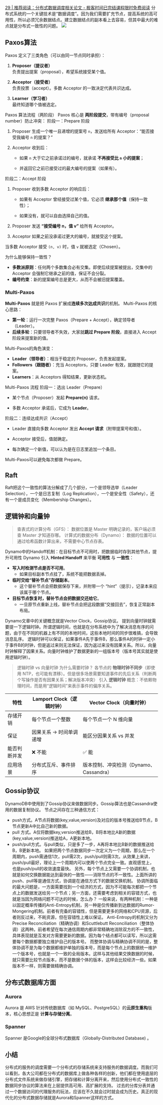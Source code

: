 [29 \| 推荐阅读：分布式数据调度相关论文 - 极客时间已完结课程限时免费阅读](https://freegeektime.com/100002201/2421/)
分布式系统的一个关键技术是“数据调度”。因为我们需要扩充节点，提高系统的高可用性，所以必须冗余数据结点。建立数据结点的副本看上去容易，但其中最大的难点就是分布式一致性的问题。
![](%E5%B7%A6%E8%80%B3%E5%90%AC%E9%A3%8E/attachments/d4047c174bc4e6d19ea3a910c665bf00_MD5.jpeg)

## Paxos算法
Paxos 定义了三类角色（可以由同一节点同时承担）：
1. **Proposer（提议者）**  
    负责提出提案（proposal），希望系统接受某个值。
    
2. **Acceptor（接受者）**  
    负责投票（accept）。多数 Acceptor 的一致决定代表共识达成。
    
3. **Learner（学习者）**  
    最终知道哪个值被选定。

Paxos 算法流程（两阶段）
Paxos 核心是 **两阶段提交**，带有编号（proposal number）防止冲突：
阶段一：Prepare 阶段
1. Proposer 生成一个唯一且递增的提案号 `n`，发送给所有 Acceptor：“能否接受我编号 `n` 的提案？”
    
2. Acceptor 收到后：
    
    - 如果 `n` 大于它之前承诺过的编号，就承诺 **不再接受比 `n` 小的提案**；
        
    - 并返回它之前已接受过的最大编号的提案（如果有）。
        
阶段二：Accept 阶段
1. Proposer 收到多数 Acceptor 的响应后：
    
    - 如果有 Acceptor 曾经接受过某个值，它必须 **继承那个值**（保持一致性）；
        
    - 如果没有，就可以自由选择自己的值。
        
2. Proposer 发送 **“接受编号 n，值 v”** 给所有 Acceptor。
    
3. Acceptor 如果之前没承诺过更大的编号，就接受这个提案。
    
当多数 Acceptor 接受 `(n, v)` 时，值 `v` 就被选定（Chosen）。

为什么能够保持一致性？
- **多数派原则**：任何两个多数集合必有交集。即使后续提案被提出，交集中的 Acceptor 会强制它继承之前的值，保证不会分裂。
- **编号约束**：新的提案编号总是更大，从而不会被旧提案覆盖。

### Multi-Paxos
**Multi-Paxos** 就是把 Paxos 扩展成**连续多次达成共识**的机制。
Multi-Paxos 的核心思路：
- **第一轮**：运行一次完整 Paxos（Prepare + Accept），确定领导者（Leader）。
- **后续多轮**：只要领导者不失效，大家就**跳过 Prepare 阶段**，直接进入 Accept 阶段来提案新的值。

Multi-Paxos的角色演变：
- **Leader（领导者）**：相当于稳定的 Proposer，负责发起提案。
- **Followers（跟随者）**：充当 Acceptors，只要 Leader 有效，就跟随它的提案。
- **Learners**：从 Acceptors 得知结果，更新状态机。

Multi-Paxos 流程
阶段一：选出 Leader（Prepare）
- 某个节点（Proposer）发起 **Prepare(n)** 请求。
    
- 多数 Acceptor 承诺后，它成为 **Leader**。
    
阶段二：连续达成共识（Accept）
- Leader 直接向多数 Acceptor 发出 **Accept 请求**（附带提案号和值）。
    
- Acceptor 接受后，值就确定。
    
- 每次确定一个新值，可以认为是在日志里追加一个条目。

Multi-Paxos可以避免每次都做 Prepare。

## Raft
Raft把这个一致性的算法分解成了几个部分，一个是领导选举（Leader Selection），一个是日志复制（Log Replication），一个是安全性（Safety），还有一个是成员变化（Membership Changes）。

## 逻辑钟和向量钟
> 查表式的计算分布（GFS）：
> 数据位置是 Master 明确记录的，客户端必须查 Master 才知道存哪。
> 计算式的数据分布（Dynamo）：
> 数据的位置可以通过哈希函数计算出来，不需要中心节点存表。

Dynamo中的Handoff机制：在目标节点不可用时，把数据临时存到其他节点，提升可用性
Dynamo 引入 **Hinted Handoff** 来平衡 **可用性** 与 **一致性**：
- **写入时检测节点是否不可用**。
    - 如果目标副本节点挂了，系统不能把数据丢掉。
- **临时交给“替补节点”存储副本**。
    - 这个替补节点会把数据保存下来，并附带一个 “hint”（提示），记录本来应该属于哪个节点。
- **目标节点恢复时，替补节点会把数据交还给它**。
    - 一旦原节点重新上线，替补节点会把这段数据“交接回去”，恢复正常副本布局。

Dynamo文章中的关键概念就是Vector Clock，Gossip协议。
提到向量时钟就需要提一下逻辑时钟。所谓逻辑时间，也就是在分布系统中为了解决消息有序的问题，由于在不同的机器上有不同的本地时间，这些本地时间的同步很难搞，会导致消息乱序。
逻辑时钟可以保证，如果事件A先于事件B，那么事件A的时钟一定小于事件B的时钟，但是返过来则无法保证，因为返过来没有因果关系。所以，向量时钟解释了因果关系。向量时钟维护了数据更新的一组版本号（版本号其实就是使用逻辑时钟）。

> 逻辑时钟 vs 向量时钟
> 为什么需要时钟？
> 各节点的 **物理时钟不同步**（即使用 NTP，也可能有漂移）。但是很多场景需要知道事件的先后关系（判断两个写操作是否有因果关系；解决版本冲突）
> 引入 **逻辑时钟** 概念：不依赖物理时间，而是用“逻辑时间”来表示事件的偏序关系。

|特性|Lamport Clock（逻辑时钟）|Vector Clock（向量时钟）|
|---|---|---|
|存储开销|每个节点一个整数|每个节点一个 N 维向量|
|保证|因果关系 → 时间单调递增|能区分因果关系 vs 并发|
|能否判断并发|❌ 不能|✅ 能|
|应用场景|分布式互斥、事件排序|版本控制、冲突检测（Dynamo、Cassandra）|

## Gossip协议
DynamoDB中使用到了Gossip协议来做数据同步。Gossip算法也是Cassandra使用的数据复制协议。
节点之间存在三种通信方式：
- push方式。A节点将数据(key,value,version)及对应的版本号推送给B节点，B节点更新A中比自己新的数据。
- pull 方式。A仅将数据key,version推送给B，B将本地比A新的数据(key,value,version)推送给A，A更新本地。
- push/pull方式。与pull类似，只是多了一步，A再将本地比B新的数据推送给B，B更新本地。
如果把两个节点数据同步一次定义为一个周期，那么在一个周期内，push需通信1次，pull需2次，push/pull则需3次。从效果上来讲，push/pull最好，理论上一个周期内可以使两个节点完全一致。直观感觉上，也是push/pull的收敛速度最快。
另外，每个节点上又需要一个协调机制，也就是如何交换数据能达到最快的一致性——消除节点的不一致性。上面所讲的push、pull等是通信方式，协调是在通信方式下的数据交换机制。
协调所面临的最大问题是，一方面需要找到一个经济的方式，因为不可能每次都把一个节点上的数据发送给另一个节点；另一方面，还需要考虑到相关的容错方式，也就是当因为网络问题不可达的时候，怎么办？
一般来说，有两种机制：一种是以固定概率传播的Anti-Entropy机制，另一种是仅传播新到达数据的Rumor-Mongering机制。前者有完备的容错性，但是需要更多的网络和CPU资源，后者则反过来，不耗资源，但在容错性上难以保证。
Anti-Entropy的机制又分为Precise Reconciliation（精确协调）和Scuttlebutt Reconciliation（整体协调）这两种。前者希望在每次通信周期内都非常精确地消除双方的不一致性，具体表现就是互发对方需要更新的数据。因为每个结点都可以读写，所以这需要每个数据都要独立维护自己的版本号。
而整体协调与精确协调不同的是，整体协调不是为每个数据都维护单独的版本号，而是每个节点上的数据统一维护一个版本号，也就是一个一致的全局版本。这样与其他结果交换数据的时候，就只需要比较节点版本，而不是数据个体的版本，这样会比较经济一些。如果版本不一样，则需要做精确协调。

## 分布式数据库方面
### Aurora
Aurora 是 AWS 针对传统数据库（如 MySQL、PostgreSQL）的**云原生重构**版本，核心思想正是 **计算与存储分离**。

### Spanner
Spanner 是Google的全球分布式数据库（Globally-Distributed Database) 。

## 小结
分布式的服务的调度需要一个分布式的存储系统来支持服务的数据调度。而我们可以看到，各大公司都在分布式的数据库上做各种各样的创新，他们都在使用底层的分布式文件系统来做存储引擎，把存储和计算分离开来，然后使用分布式一致性的数据同步协议的算法来在上层提供高可用、高扩展的支持。
过去的分库分表并通过一个数据访问的代理服务的玩法，应该在不久就会过时就会成为历史。真正的现代化的分布式数据存储就是Aurora和Spanner这样的方式。
